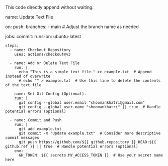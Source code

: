 This code directly append without waiting.

name: Update Text File

on:
  push:
    branches:
      - main  # Adjust the branch name as needed

jobs:
  commit:
    runs-on: ubuntu-latest

    steps:
      - name: Checkout Repository
        uses: actions/checkout@v3

      - name: Add or Delete Text File
        run: |
          echo "This is a simple text file." >> example.txt  # Append instead of overwrite
          # echo "" > example.txt  # Use this line to delete the contents of the text file

      - name: Set Git Config (Optional).
        run: |
          git config --global user.email "shoomankhatri@gmail.com"
          git config --global user.name "shoomankhatri" || true  # Handle potential errors (optional)

      - name: Commit and Push
        run: |
          git add example.txt
          git commit -m "Update example.txt"  # Consider more descriptive commit messages
          git push https://github.com/${{ github.repository }} HEAD:${{ github.ref }} || true  # Handle potential errors (optional)
        env:
          GH_TOKEN: ${{ secrets.MY_ACCESS_TOKEN }}  # Use your secret name here
